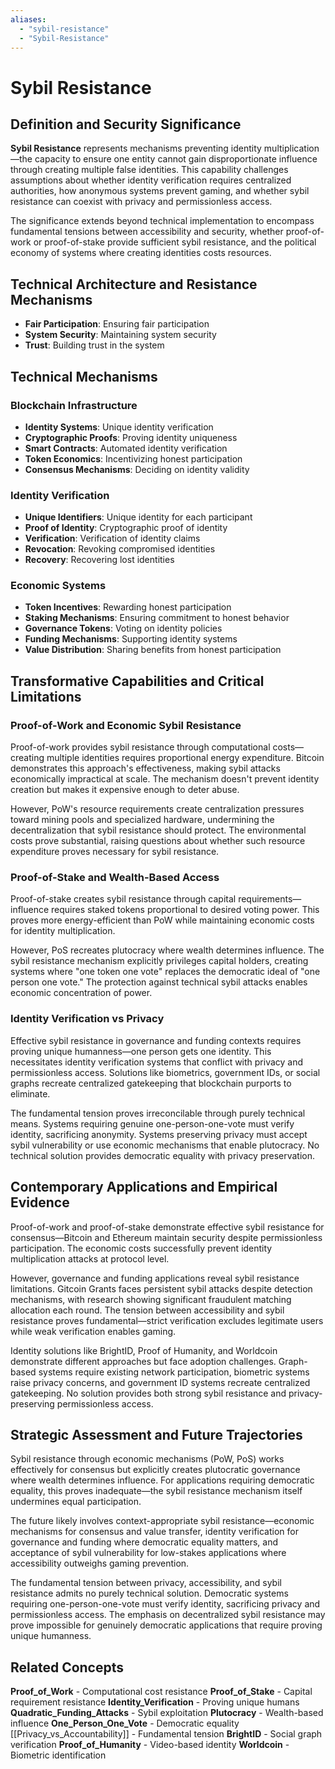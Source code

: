 ```yaml
---
aliases:
  - "sybil-resistance"
  - "Sybil-Resistance"
---
```


# Sybil Resistance

## Definition and Security Significance

**Sybil Resistance** represents mechanisms preventing identity multiplication—the capacity to ensure one entity cannot gain disproportionate influence through creating multiple false identities. This capability challenges assumptions about whether identity verification requires centralized authorities, how anonymous systems prevent gaming, and whether sybil resistance can coexist with privacy and permissionless access.

The significance extends beyond technical implementation to encompass fundamental tensions between accessibility and security, whether proof-of-work or proof-of-stake provide sufficient sybil resistance, and the political economy of systems where creating identities costs resources.

## Technical Architecture and Resistance Mechanisms
- **Fair Participation**: Ensuring fair participation
- **System Security**: Maintaining system security
- **Trust**: Building trust in the system

## Technical Mechanisms

### Blockchain Infrastructure
- **Identity Systems**: Unique identity verification
- **Cryptographic Proofs**: Proving identity uniqueness
- **Smart Contracts**: Automated identity verification
- **Token Economics**: Incentivizing honest participation
- **Consensus Mechanisms**: Deciding on identity validity

### Identity Verification
- **Unique Identifiers**: Unique identity for each participant
- **Proof of Identity**: Cryptographic proof of identity
- **Verification**: Verification of identity claims
- **Revocation**: Revoking compromised identities
- **Recovery**: Recovering lost identities

### Economic Systems
- **Token Incentives**: Rewarding honest participation
- **Staking Mechanisms**: Ensuring commitment to honest behavior
- **Governance Tokens**: Voting on identity policies
- **Funding Mechanisms**: Supporting identity systems
- **Value Distribution**: Sharing benefits from honest participation

## Transformative Capabilities and Critical Limitations

### Proof-of-Work and Economic Sybil Resistance

Proof-of-work provides sybil resistance through computational costs—creating multiple identities requires proportional energy expenditure. Bitcoin demonstrates this approach's effectiveness, making sybil attacks economically impractical at scale. The mechanism doesn't prevent identity creation but makes it expensive enough to deter abuse.

However, PoW's resource requirements create centralization pressures toward mining pools and specialized hardware, undermining the decentralization that sybil resistance should protect. The environmental costs prove substantial, raising questions about whether such resource expenditure proves necessary for sybil resistance.

### Proof-of-Stake and Wealth-Based Access

Proof-of-stake creates sybil resistance through capital requirements—influence requires staked tokens proportional to desired voting power. This proves more energy-efficient than PoW while maintaining economic costs for identity multiplication.

However, PoS recreates plutocracy where wealth determines influence. The sybil resistance mechanism explicitly privileges capital holders, creating systems where "one token one vote" replaces the democratic ideal of "one person one vote." The protection against technical sybil attacks enables economic concentration of power.

### Identity Verification vs Privacy

Effective sybil resistance in governance and funding contexts requires proving unique humanness—one person gets one identity. This necessitates identity verification systems that conflict with privacy and permissionless access. Solutions like biometrics, government IDs, or social graphs recreate centralized gatekeeping that blockchain purports to eliminate.

The fundamental tension proves irreconcilable through purely technical means. Systems requiring genuine one-person-one-vote must verify identity, sacrificing anonymity. Systems preserving privacy must accept sybil vulnerability or use economic mechanisms that enable plutocracy. No technical solution provides democratic equality with privacy preservation.
## Contemporary Applications and Empirical Evidence

Proof-of-work and proof-of-stake demonstrate effective sybil resistance for consensus—Bitcoin and Ethereum maintain security despite permissionless participation. The economic costs successfully prevent identity multiplication attacks at protocol level.

However, governance and funding applications reveal sybil resistance limitations. Gitcoin Grants faces persistent sybil attacks despite detection mechanisms, with research showing significant fraudulent matching allocation each round. The tension between accessibility and sybil resistance proves fundamental—strict verification excludes legitimate users while weak verification enables gaming.

Identity solutions like BrightID, Proof of Humanity, and Worldcoin demonstrate different approaches but face adoption challenges. Graph-based systems require existing network participation, biometric systems raise privacy concerns, and government ID systems recreate centralized gatekeeping. No solution provides both strong sybil resistance and privacy-preserving permissionless access.

## Strategic Assessment and Future Trajectories

Sybil resistance through economic mechanisms (PoW, PoS) works effectively for consensus but explicitly creates plutocratic governance where wealth determines influence. For applications requiring democratic equality, this proves inadequate—the sybil resistance mechanism itself undermines equal participation.

The future likely involves context-appropriate sybil resistance—economic mechanisms for consensus and value transfer, identity verification for governance and funding where democratic equality matters, and acceptance of sybil vulnerability for low-stakes applications where accessibility outweighs gaming prevention.

The fundamental tension between privacy, accessibility, and sybil resistance admits no purely technical solution. Democratic systems requiring one-person-one-vote must verify identity, sacrificing privacy and permissionless access. The emphasis on decentralized sybil resistance may prove impossible for genuinely democratic applications that require proving unique humanness.

## Related Concepts

**Proof_of_Work** - Computational cost resistance
**Proof_of_Stake** - Capital requirement resistance
**Identity_Verification** - Proving unique humans
**Quadratic_Funding_Attacks** - Sybil exploitation
**Plutocracy** - Wealth-based influence
**One_Person_One_Vote** - Democratic equality
[[Privacy_vs_Accountability]] - Fundamental tension
**BrightID** - Social graph verification
**Proof_of_Humanity** - Video-based identity
**Worldcoin** - Biometric identification